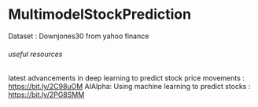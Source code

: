 # MultimodelStockPrediction
  Dataset : Downjones30 from yahoo finance
  
  
  
######  useful resources
latest advancements in deep learning to predict stock price movements : https://bit.ly/2C98uOM
AIAlpha: Using machine learning to predict stocks : https://bit.ly/2PG8SMM

